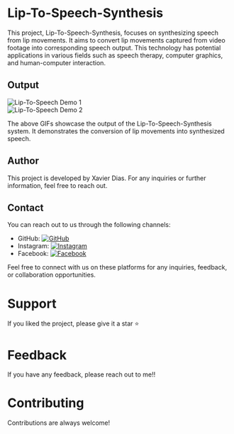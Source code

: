 # Lip-To-Speech-Synthesis

This project, Lip-To-Speech-Synthesis, focuses on synthesizing speech from lip movements. It aims to convert lip movements captured from video footage into corresponding speech output. This technology has potential applications in various fields such as speech therapy, computer graphics, and human-computer interaction.

## Output

![Lip-To-Speech Demo 1](https://user-images.githubusercontent.com/93143666/192133355-07e3ea30-6e43-4397-8563-6d901615cb88.gif)<br/>
![Lip-To-Speech Demo 2](https://user-images.githubusercontent.com/93143666/192133363-b4672e39-f120-421d-b3d3-4b0f904b5d7a.gif)

The above GIFs showcase the output of the Lip-To-Speech-Synthesis system. It demonstrates the conversion of lip movements into synthesized speech.

## Author

This project is developed by Xavier Dias. For any inquiries or further information, feel free to reach out.

## Contact

You can reach out to us through the following channels:

- GitHub: [![GitHub](https://img.shields.io/badge/GitHub-Xavi007-black?style=flat&logo=github)](https://github.com/Xavi007)
- Instagram: [![Instagram](https://img.shields.io/badge/Instagram-@xavierdias07-c13584?style=flat&logo=instagram)](https://www.instagram.com/xavierdias07/)
- Facebook: [![Facebook](https://img.shields.io/badge/Facebook-Xavier%20Dias-3b5998?style=flat&logo=facebook)](https://www.facebook.com/profile.php?id=100017097121241)

Feel free to connect with us on these platforms for any inquiries, feedback, or collaboration opportunities.



# Support 
If you liked the project, please give it a star ⭐

# Feedback 
If you have any feedback, please reach out to me!!

# Contributing 
Contributions are always welcome!
